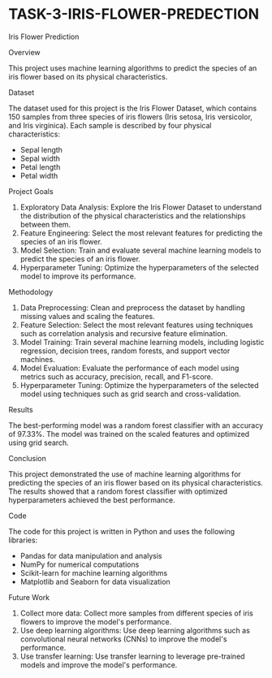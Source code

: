 # TASK-3-IRIS-FLOWER-PREDECTION

Iris Flower Prediction

Overview

This project uses machine learning algorithms to predict the species of an iris flower based on its physical characteristics.

Dataset

The dataset used for this project is the Iris Flower Dataset, which contains 150 samples from three species of iris flowers (Iris setosa, Iris versicolor, and Iris virginica). Each sample is described by four physical characteristics:

- Sepal length
- Sepal width
- Petal length
- Petal width

Project Goals

1. Exploratory Data Analysis: Explore the Iris Flower Dataset to understand the distribution of the physical characteristics and the relationships between them.
2. Feature Engineering: Select the most relevant features for predicting the species of an iris flower.
3. Model Selection: Train and evaluate several machine learning models to predict the species of an iris flower.
4. Hyperparameter Tuning: Optimize the hyperparameters of the selected model to improve its performance.

Methodology

1. Data Preprocessing: Clean and preprocess the dataset by handling missing values and scaling the features.
2. Feature Selection: Select the most relevant features using techniques such as correlation analysis and recursive feature elimination.
3. Model Training: Train several machine learning models, including logistic regression, decision trees, random forests, and support vector machines.
4. Model Evaluation: Evaluate the performance of each model using metrics such as accuracy, precision, recall, and F1-score.
5. Hyperparameter Tuning: Optimize the hyperparameters of the selected model using techniques such as grid search and cross-validation.

Results

The best-performing model was a random forest classifier with an accuracy of 97.33%. The model was trained on the scaled features and optimized using grid search.

Conclusion

This project demonstrated the use of machine learning algorithms for predicting the species of an iris flower based on its physical characteristics. The results showed that a random forest classifier with optimized hyperparameters achieved the best performance.

Code

The code for this project is written in Python and uses the following libraries:

- Pandas for data manipulation and analysis
- NumPy for numerical computations
- Scikit-learn for machine learning algorithms
- Matplotlib and Seaborn for data visualization

Future Work

1. Collect more data: Collect more samples from different species of iris flowers to improve the model's performance.
2. Use deep learning algorithms: Use deep learning algorithms such as convolutional neural networks (CNNs) to improve the model's performance.
3. Use transfer learning: Use transfer learning to leverage pre-trained models and improve the model's performance.
